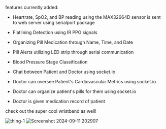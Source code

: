 features currently added: 
- Heartrate, SpO2, and BP reading using the MAX32664D sensor is sent to web server using serialport package
- Flatlining Detection using IR PPG signals
- Organizing Pill Medication through Name, Time, and Date
- Pill Alerts utilizing LED strip through serial communication
- Blood Pressure Stage Classification
  
- Chat between Patient and Doctor using socket.io
- Doctor can oversee Patient's Cardiovascular Metrics using socket.io
- Doctor can organize patient's pills for them using socket.io
- Doctor is given medication record of patient

check out the super cool wristband as well! 

![thing-1](https://github.com/user-attachments/assets/621432be-1ed5-47d0-ba27-0c5c5102c6b2)
![Screenshot 2024-09-11 202907](https://github.com/user-attachments/assets/576c42f1-1fec-4ce0-b5d3-ab2e7e7834bf)

